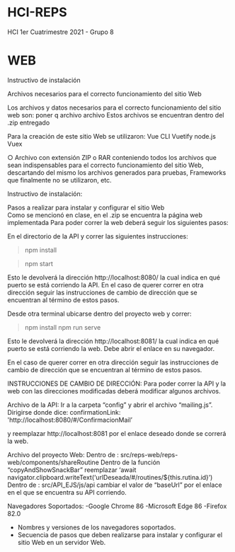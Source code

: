 # HCI-REPS
HCI 1er Cuatrimestre 2021 - Grupo 8

# WEB

Instructivo de instalación

Archivos necesarios para el correcto funcionamiento del sitio Web

Los archivos y datos necesarios para el correcto funcionamiento del sitio web son:
poner q archivo
archivo
Estos archivos se encuentran dentro del .zip entregado

Para la creación de este sitio Web se utilizaron:
Vue CLI
Vuetify
node.js
Vuex

○ Archivo con extensión ZIP o RAR conteniendo todos los archivos que sean indispensables para el correcto funcionamiento del sitio Web, descartando del mismo los archivos generados para pruebas, Frameworks que finalmente no se utilizaron, etc. 

Instructivo de instalación: 

Pasos a realizar para instalar y configurar el sitio Web  
Como se mencionó en clase, en el .zip  se encuentra la página web implementada  Para poder correr la web deberá seguir los siguientes pasos:

En el directorio de la API y correr las siguientes instrucciones:

>npm install


>npm start

Esto le devolverá la dirección http://localhost:8080/ la cual indica en qué puerto se está corriendo la API. 
En el caso de querer correr en otra dirección seguir las instrucciones de cambio de dirección que se encuentran al término de estos pasos.

Desde otra terminal ubicarse dentro del proyecto web y correr:
>npm install
>npm run serve

Esto le devolverá la dirección http://localhost:8081/ la cual indica en qué puerto se está corriendo la web. Debe abrir el enlace en su navegador. 

En el caso de querer correr en otra dirección seguir las instrucciones de cambio de dirección que se encuentran al término de estos pasos.


INSTRUCCIONES DE CAMBIO DE DIRECCIÓN:
Para poder correr la API y la web con las direcciones modificadas deberá modificar algunos archivos.

Archivo de la API:
Ir a la carpeta “config” y abrir el archivo “mailing.js”. 
Dirigirse donde dice:
confirmationLink: 'http://localhost:8080/#/ConfirmacionMail’


y reemplazar http://localhost:8081 por el enlace deseado donde se correrá la web.

Archivo del proyecto Web:
Dentro de : src/reps-web/reps-web/components/shareRoutine
Dentro de la función “copyAndShowSnackBar” reemplazar 
‘await
navigator.clipboard.writeText(‘urlDeseada/#/routines/${this.rutina.id}’)
	Dentro de : src/API_EJS/js/api  cambiar el valor de “baseUrl” por el enlace en el que se encuentra su API corriendo.


Navegadores Soportados:
-Google Chrome 86
-Microsoft Edge 86
-Firefox 82.0


- Nombres y versiones de los navegadores soportados. 
- Secuencia de pasos que deben realizarse para instalar y configurar el sitio Web en un servidor Web.

